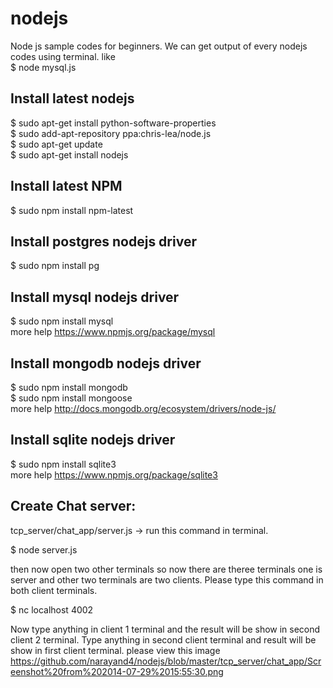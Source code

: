 nodejs
======

Node js sample codes for beginners. We can get output of every nodejs codes using terminal. like<br>
$ node mysql.js


Install latest nodejs
-------------------------------------------------------------
$ sudo apt-get install python-software-properties<br>
$ sudo add-apt-repository ppa:chris-lea/node.js<br>
$ sudo apt-get update<br>
$ sudo apt-get install nodejs<br>

Install latest NPM
--------------------------------------------------------------
$ sudo npm install npm-latest

Install postgres nodejs driver
--------------------------------------------------------------
$ sudo npm install pg

Install mysql nodejs driver
--------------------------------------------------------------
$ sudo npm install mysql<br>
more help https://www.npmjs.org/package/mysql

Install mongodb nodejs driver
--------------------------------------------------------------
$ sudo npm install mongodb<br>
$ sudo npm install mongoose<br>
more help http://docs.mongodb.org/ecosystem/drivers/node-js/

Install sqlite nodejs driver
--------------------------------------------------------------
$ sudo npm install sqlite3<br>
more help https://www.npmjs.org/package/sqlite3

Create Chat server:
--------------------------------------------------------------
tcp_server/chat_app/server.js -> run this command in terminal.<br>

$ node server.js<br>

then now open two other terminals so now there are theree terminals one is server and other two terminals are two clients.
Please type this command in both client terminals.<br>

$ nc localhost 4002<br>

Now type anything in client 1 terminal and the result will be show in second client 2 terminal. Type anything in second client terminal and result will be show in first client terminal. please view this image https://github.com/narayand4/nodejs/blob/master/tcp_server/chat_app/Screenshot%20from%202014-07-29%2015:55:30.png<br>
